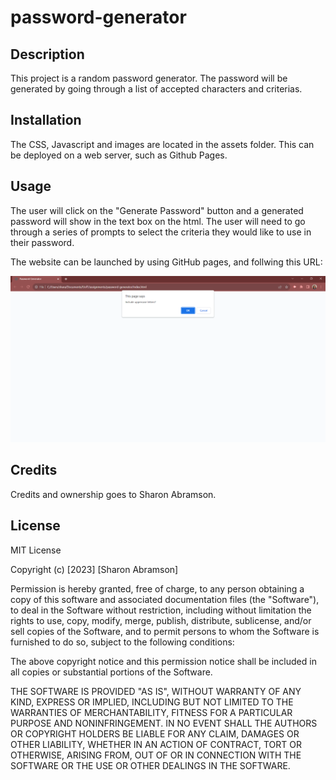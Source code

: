 # password-generator

## Description

This project is a random password generator. The password will be generated by going through a list of accepted characters and criterias. 

## Installation

 The CSS, Javascript and images are located in the assets folder. This can be deployed on a web server, such as Github Pages.

## Usage

The user will click on the "Generate Password" button and a generated password will show in the text box on the html. The user will need to go through a series of prompts to select the criteria they would like to use in their password. 

The website can be launched by using GitHub pages, and follwing this URL: 

![Alt text](./assets/images/password-generator-screenshot.png)

## Credits

Credits and ownership goes to Sharon Abramson. 


## License

MIT License

Copyright (c) [2023] [Sharon Abramson]

Permission is hereby granted, free of charge, to any person obtaining a copy
of this software and associated documentation files (the "Software"), to deal
in the Software without restriction, including without limitation the rights
to use, copy, modify, merge, publish, distribute, sublicense, and/or sell
copies of the Software, and to permit persons to whom the Software is
furnished to do so, subject to the following conditions:

The above copyright notice and this permission notice shall be included in all
copies or substantial portions of the Software.

THE SOFTWARE IS PROVIDED "AS IS", WITHOUT WARRANTY OF ANY KIND, EXPRESS OR
IMPLIED, INCLUDING BUT NOT LIMITED TO THE WARRANTIES OF MERCHANTABILITY,
FITNESS FOR A PARTICULAR PURPOSE AND NONINFRINGEMENT. IN NO EVENT SHALL THE
AUTHORS OR COPYRIGHT HOLDERS BE LIABLE FOR ANY CLAIM, DAMAGES OR OTHER
LIABILITY, WHETHER IN AN ACTION OF CONTRACT, TORT OR OTHERWISE, ARISING FROM,
OUT OF OR IN CONNECTION WITH THE SOFTWARE OR THE USE OR OTHER DEALINGS IN THE
SOFTWARE.